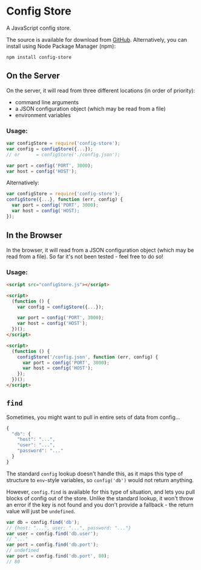 # Config Store

A JavaScript config store.

The source is available for download from
[GitHub](http://github.com/andrewhayward/js-config-store).
Alternatively, you can install using Node Package Manager (npm):

    npm install config-store

## On the Server

On the server, it will read from three different locations (in order of priority):

 * command line arguments
 * a JSON configuration object (which may be read from a file)
 * environment variables

### Usage:

```javascript
var configStore = require('config-store');
var config = configStore({...});
// or      = configStore('./config.json');

var port = config('PORT', 3000);
var host = config('HOST');
```

Alternatively:

```javascript
var configStore = require('config-store');
configStore({...}, function (err, config) {
  var port = config('PORT', 3000);
  var host = config('HOST);
});
```


## In the Browser

In the browser, it will read from a JSON configuration object (which may be read from a file). So far it's not been tested - feel free to do so!

### Usage:

```html
<script src="configStore.js"></script>

<script>
  (function () {
    var config = configStore({...});

    var port = config('PORT', 3000);
    var host = config('HOST');
  })();
</script>

<script>
  (function () {
    configStore('/config.json', function (err, config) {
      var port = config('PORT', 3000);
      var host = config('HOST');
    });
  })();
</script>
```

## `find`

Sometimes, you might want to pull in entire sets of data from config...

```javascript
{
  "db": {
    "host": "...",
    "user": "...",
    "password": "..."
  }
}
```

The standard `config` lookup doesn't handle this, as it maps this type of structure to `env`-style variables, so `config('db')` would not return anything.

However, `config.find` is available for this type of situation, and lets you pull blocks of config out of the store. Unlike the standard lookup, it won't throw an error if the key is not found and you don't provide a fallback - the return value will just be `undefined`.

```javascript
var db = config.find('db');
// {host: "...", user: "...", password: "..."}
var user = config.find('db.user');
// "..."
var port = config.find('db.port');
// undefined
var port = config.find('db.port', 80);
// 80
```

